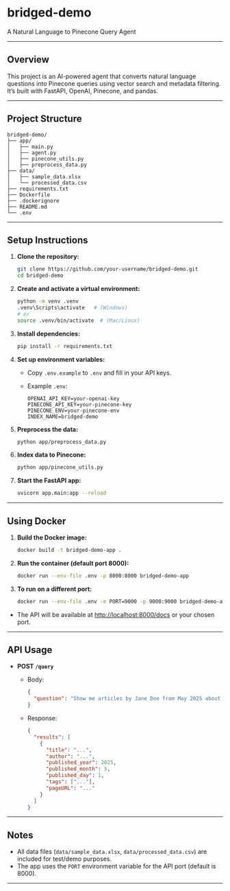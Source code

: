 # bridged-demo

A Natural Language to Pinecone Query Agent

---

## Overview

This project is an AI-powered agent that converts natural language questions into Pinecone queries using vector search and metadata filtering.
It’s built with FastAPI, OpenAI, Pinecone, and pandas.

---

## Project Structure

```
bridged-demo/
├── app/
│   ├── main.py
│   ├── agent.py
│   ├── pinecone_utils.py
│   ├── preprocess_data.py
├── data/
│   ├── sample_data.xlsx
│   └── processed_data.csv
├── requirements.txt
├── Dockerfile
├── .dockerignore
├── README.md
└── .env
```

---

## Setup Instructions

1. **Clone the repository:**

   ```bash
   git clone https://github.com/your-username/bridged-demo.git
   cd bridged-demo
   ```

2. **Create and activate a virtual environment:**

   ```bash
   python -m venv .venv
   .venv\Scripts\activate   # (Windows)
   # or
   source .venv/bin/activate  # (Mac/Linux)
   ```

3. **Install dependencies:**

   ```bash
   pip install -r requirements.txt
   ```

4. **Set up environment variables:**

   * Copy `.env.example` to `.env` and fill in your API keys.
   * Example `.env`:

     ```
     OPENAI_API_KEY=your-openai-key
     PINECONE_API_KEY=your-pinecone-key
     PINECONE_ENV=your-pinecone-env
     INDEX_NAME=bridged-demo
     ```

5. **Preprocess the data:**

   ```bash
   python app/preprocess_data.py
   ```

6. **Index data to Pinecone:**

   ```bash
   python app/pinecone_utils.py
   ```

7. **Start the FastAPI app:**

   ```bash
   uvicorn app.main:app --reload
   ```

---

## Using Docker

1. **Build the Docker image:**

   ```bash
   docker build -t bridged-demo-app .
   ```

2. **Run the container (default port 8000):**

   ```bash
   docker run --env-file .env -p 8000:8000 bridged-demo-app
   ```

3. **To run on a different port:**

   ```bash
   docker run --env-file .env -e PORT=9000 -p 9000:9000 bridged-demo-app
   ```

* The API will be available at [http://localhost:8000/docs](http://localhost:8000/docs) or your chosen port.

---

## API Usage

* **POST `/query`**

  * Body:

    ```json
    {
      "question": "Show me articles by Jane Doe from May 2025 about IPL2025."
    }
    ```
  * Response:

    ```json
    {
      "results": [
        {
          "title": "...",
          "author": "...",
          "published_year": 2025,
          "published_month": 5,
          "published_day": 1,
          "tags": ["..."],
          "pageURL": "..."
        }
      ]
    }
    ```

---

## Notes

* All data files (`data/sample_data.xlsx`, `data/processed_data.csv`) are included for test/demo purposes.
* The app uses the `PORT` environment variable for the API port (default is 8000).

---